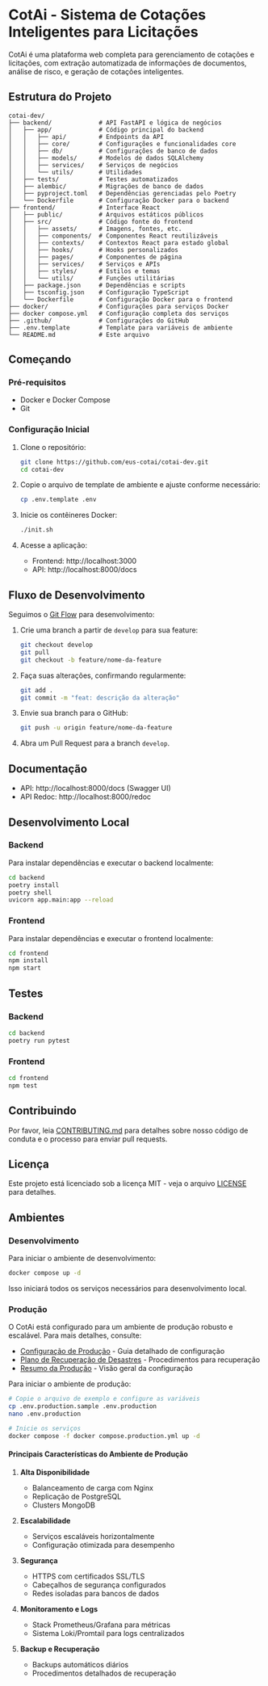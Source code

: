 # CotAi - Sistema de Cotações Inteligentes para Licitações

CotAi é uma plataforma web completa para gerenciamento de cotações e licitações, com extração automatizada de informações de documentos, análise de risco, e geração de cotações inteligentes.

## Estrutura do Projeto

```
cotai-dev/
├── backend/             # API FastAPI e lógica de negócios
│   ├── app/             # Código principal do backend
│   │   ├── api/         # Endpoints da API
│   │   ├── core/        # Configurações e funcionalidades core
│   │   ├── db/          # Configurações de banco de dados
│   │   ├── models/      # Modelos de dados SQLAlchemy
│   │   ├── services/    # Serviços de negócios
│   │   └── utils/       # Utilidades
│   ├── tests/           # Testes automatizados
│   ├── alembic/         # Migrações de banco de dados
│   ├── pyproject.toml   # Dependências gerenciadas pelo Poetry
│   └── Dockerfile       # Configuração Docker para o backend
├── frontend/            # Interface React
│   ├── public/          # Arquivos estáticos públicos
│   ├── src/             # Código fonte do frontend
│   │   ├── assets/      # Imagens, fontes, etc.
│   │   ├── components/  # Componentes React reutilizáveis
│   │   ├── contexts/    # Contextos React para estado global
│   │   ├── hooks/       # Hooks personalizados
│   │   ├── pages/       # Componentes de página
│   │   ├── services/    # Serviços e APIs
│   │   ├── styles/      # Estilos e temas
│   │   └── utils/       # Funções utilitárias
│   ├── package.json     # Dependências e scripts
│   ├── tsconfig.json    # Configuração TypeScript
│   └── Dockerfile       # Configuração Docker para o frontend
├── docker/              # Configurações para serviços Docker
├── docker compose.yml   # Configuração completa dos serviços
├── .github/             # Configurações do GitHub
├── .env.template        # Template para variáveis de ambiente
└── README.md            # Este arquivo
```

## Começando

### Pré-requisitos

- Docker e Docker Compose
- Git

### Configuração Inicial

1. Clone o repositório:
   ```bash
   git clone https://github.com/eus-cotai/cotai-dev.git
   cd cotai-dev
   ```

2. Copie o arquivo de template de ambiente e ajuste conforme necessário:
   ```bash
   cp .env.template .env
   ```

3. Inicie os contêineres Docker:
   ```bash
   ./init.sh
   ```

4. Acesse a aplicação:
   - Frontend: http://localhost:3000
   - API: http://localhost:8000/docs

## Fluxo de Desenvolvimento

Seguimos o [Git Flow](https://nvie.com/posts/a-successful-git-branching-model/) para desenvolvimento:

1. Crie uma branch a partir de `develop` para sua feature:
   ```bash
   git checkout develop
   git pull
   git checkout -b feature/nome-da-feature
   ```

2. Faça suas alterações, confirmando regularmente:
   ```bash
   git add .
   git commit -m "feat: descrição da alteração"
   ```

3. Envie sua branch para o GitHub:
   ```bash
   git push -u origin feature/nome-da-feature
   ```

4. Abra um Pull Request para a branch `develop`.

## Documentação

- API: http://localhost:8000/docs (Swagger UI)
- API Redoc: http://localhost:8000/redoc

## Desenvolvimento Local

### Backend

Para instalar dependências e executar o backend localmente:

```bash
cd backend
poetry install
poetry shell
uvicorn app.main:app --reload
```

### Frontend

Para instalar dependências e executar o frontend localmente:

```bash
cd frontend
npm install
npm start
```

## Testes

### Backend

```bash
cd backend
poetry run pytest
```

### Frontend

```bash
cd frontend
npm test
```

## Contribuindo

Por favor, leia [CONTRIBUTING.md](CONTRIBUTING.md) para detalhes sobre nosso código de conduta e o processo para enviar pull requests.

## Licença

Este projeto está licenciado sob a licença MIT - veja o arquivo [LICENSE](LICENSE) para detalhes.

## Ambientes

### Desenvolvimento

Para iniciar o ambiente de desenvolvimento:

```bash
docker compose up -d
```

Isso iniciará todos os serviços necessários para desenvolvimento local.

### Produção

O CotAi está configurado para um ambiente de produção robusto e escalável. Para mais detalhes, consulte:

- [Configuração de Produção](PRODUCTION_SETUP.md) - Guia detalhado de configuração
- [Plano de Recuperação de Desastres](DISASTER_RECOVERY.md) - Procedimentos para recuperação
- [Resumo da Produção](PRODUCTION_SUMMARY.md) - Visão geral da configuração

Para iniciar o ambiente de produção:

```bash
# Copie o arquivo de exemplo e configure as variáveis
cp .env.production.sample .env.production
nano .env.production

# Inicie os serviços
docker compose -f docker compose.production.yml up -d
```

#### Principais Características do Ambiente de Produção

1. **Alta Disponibilidade**
   - Balanceamento de carga com Nginx
   - Replicação de PostgreSQL
   - Clusters MongoDB

2. **Escalabilidade**
   - Serviços escaláveis horizontalmente
   - Configuração otimizada para desempenho

3. **Segurança**
   - HTTPS com certificados SSL/TLS
   - Cabeçalhos de segurança configurados
   - Redes isoladas para bancos de dados

4. **Monitoramento e Logs**
   - Stack Prometheus/Grafana para métricas
   - Sistema Loki/Promtail para logs centralizados

5. **Backup e Recuperação**
   - Backups automáticos diários
   - Procedimentos detalhados de recuperação
